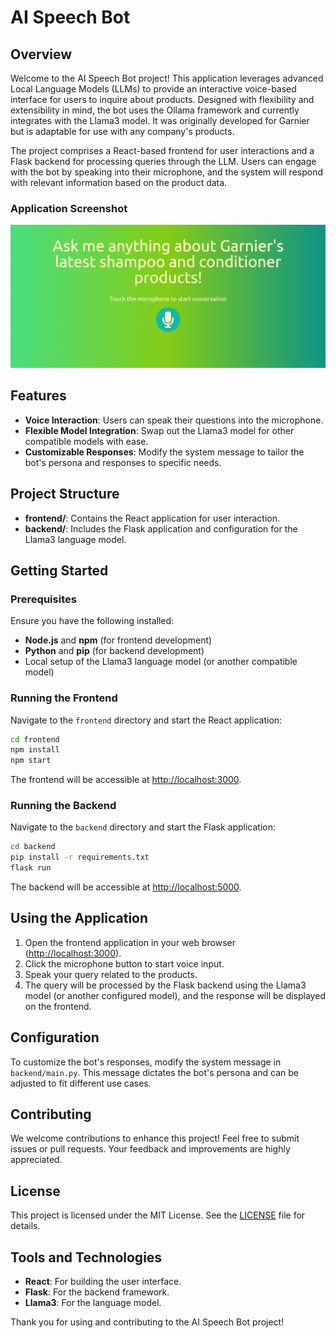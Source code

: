 # AI Speech Bot

## Overview

Welcome to the AI Speech Bot project! This application leverages advanced Local Language Models (LLMs) to provide an interactive voice-based interface for users to inquire about products. Designed with flexibility and extensibility in mind, the bot uses the Ollama framework and currently integrates with the Llama3 model. It was originally developed for Garnier but is adaptable for use with any company's products.

The project comprises a React-based frontend for user interactions and a Flask backend for processing queries through the LLM. Users can engage with the bot by speaking into their microphone, and the system will respond with relevant information based on the product data.

### Application Screenshot
![app screenshot](product.png)

## Features

- **Voice Interaction**: Users can speak their questions into the microphone.
- **Flexible Model Integration**: Swap out the Llama3 model for other compatible models with ease.
- **Customizable Responses**: Modify the system message to tailor the bot's persona and responses to specific needs.

## Project Structure

- **frontend/**: Contains the React application for user interaction.
- **backend/**: Includes the Flask application and configuration for the Llama3 language model.

## Getting Started

### Prerequisites

Ensure you have the following installed:
- **Node.js** and **npm** (for frontend development)
- **Python** and **pip** (for backend development)
- Local setup of the Llama3 language model (or another compatible model)

### Running the Frontend

Navigate to the `frontend` directory and start the React application:

```bash
cd frontend
npm install
npm start
```

The frontend will be accessible at [http://localhost:3000](http://localhost:3000).

### Running the Backend

Navigate to the `backend` directory and start the Flask application:

```bash
cd backend
pip install -r requirements.txt
flask run
```

The backend will be accessible at [http://localhost:5000](http://localhost:5000).

## Using the Application

1. Open the frontend application in your web browser ([http://localhost:3000](http://localhost:3000)).
2. Click the microphone button to start voice input.
3. Speak your query related to the products.
4. The query will be processed by the Flask backend using the Llama3 model (or another configured model), and the response will be displayed on the frontend.

## Configuration

To customize the bot's responses, modify the system message in `backend/main.py`. This message dictates the bot's persona and can be adjusted to fit different use cases.

## Contributing

We welcome contributions to enhance this project! Feel free to submit issues or pull requests. Your feedback and improvements are highly appreciated.

## License

This project is licensed under the MIT License. See the [LICENSE](./LICENSE) file for details.

## Tools and Technologies

- **React**: For building the user interface.
- **Flask**: For the backend framework.
- **Llama3**: For the language model.

Thank you for using and contributing to the AI Speech Bot project!